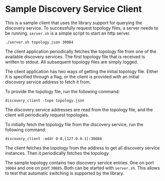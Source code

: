 # Sample Discovery Service Client

This is a sample client that uses the library support for querying
the discovery service. To successfully request topology files,
a server needs to be running. `server.sh` is a simple script
to start an http server.

```
./server.sh topology.json 30084
```

The client application periodically fetches the topology file from
one of the available discovery services. The first topology file
that is received is written to stdout. All subsequent topology
files are simply logged.

The client application has two ways of getting the initial topology
file. Either it is specified through a flag, or the client is provided
with an initial discovery service address to fetch it from.

To provide the topology file, run the following command:
```
discovery_client -topo topology.json
```
The discovery service addresses are read from the topology file, 
and the client will periodically request topologies.

To initially fetch the topology file from the discovery service,
run the following command:
```
discovery_client -addr 0-0,[127.0.0.1]:30084
```
The client fetches the topology from the address to get all 
discovery service instances. Then it periodically fetches the 
topology.

The sample topology contains two discovery service entries. One
on port `30084` and one on port `30085`. Both can be started with
`server.sh`. This allows to test that automatic switching is 
supported by the library.
